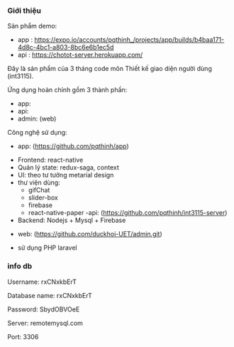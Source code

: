 ### Giới thiệu

Sản phẩm demo: 
- app : https://expo.io/accounts/pqthinh_/projects/app/builds/b4baa171-4d8c-4bc1-a803-8bc6e6b1ec5d
- api : https://chotot-server.herokuapp.com/


Đây là sản phẩm của 3 tháng code môn Thiết kế giao diện người dùng (int3115).

Ứng dụng hoàn chỉnh gồm 3 thành phần:
- app:
- api:
- admin: (web)

Công nghệ sử dụng: 
- app:  (https://github.com/pqthinh/app)
+ Frontend: react-native
+ Quản lý state:  redux-saga, context
+ UI: theo tư tưởng metarial design 
+ thư viện dùng: 
    + gifChat 
    + slider-box
    + firebase
    + react-native-paper
-api: (https://github.com/pqthinh/int3115-server)
+ Backend: Nodejs + Mysql + Firebase

- web: (https://github.com/duckhoi-UET/admin.git)
+ sử dụng PHP laravel

### info db
Username: rxCNxkbErT

Database name: rxCNxkbErT

Password: SbydOBVOeE

Server: remotemysql.com

Port: 3306